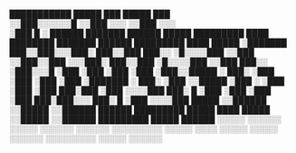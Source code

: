  ███████████           █████                                 ███              █████                         ███         
░░███░░░░░░█          ░░███                                 ░░░              ░░███                         ░░░          
 ░███   █ ░   ██████  ███████    ██████   █████   █████████ ████  ████████   ███████    ██████   █████████ ████   █████ 
 ░███████    ███░░███░░░███░    ███░░███ ███░░   ░█░░░░███ ░░███ ░░███░░███ ░░░███░    ███░░███ ░█░░░░███ ░░███  ███░░  
 ░███░░░█   ░███ ░███  ░███    ░███ ░███░░█████  ░   ███░   ░███  ░███ ░███   ░███    ░███████  ░   ███░   ░███ ░░█████ 
 ░███  ░    ░███ ░███  ░███ ███░███ ░███ ░░░░███   ███░   █ ░███  ░███ ░███   ░███ ███░███░░░     ███░   █ ░███  ░░░░███
 █████      ░░██████   ░░█████ ░░██████  ██████   █████████ █████ ████ █████  ░░█████ ░░██████   █████████ █████ ██████ 
░░░░░        ░░░░░░     ░░░░░   ░░░░░░  ░░░░░░   ░░░░░░░░░ ░░░░░ ░░░░ ░░░░░    ░░░░░   ░░░░░░   ░░░░░░░░░ ░░░░░ ░░░░░░  
